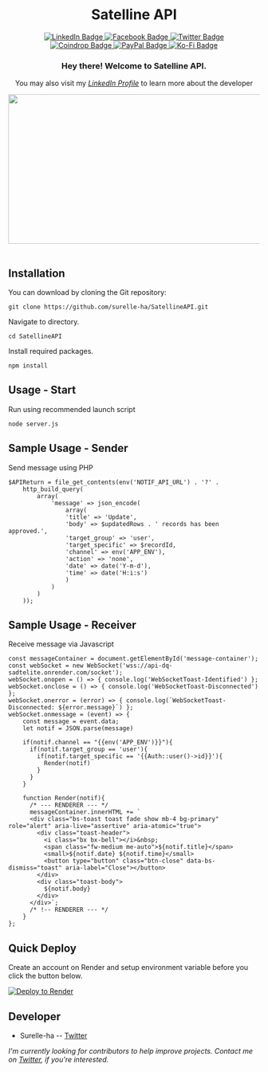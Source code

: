 

<div align="center">
	<h1>Satelline API</h1>
</div>
<div id="badges" align="center">
    <a href="https://www.linkedin.com/in/harold-eustaquio-b13190237/">
    <img src="https://img.shields.io/badge/LinkedIn-blue?style=for-the-badge&logo=linkedin&logoColor=white" alt="LinkedIn Badge"/>
    </a>
    <a href="#">
     <img src="https://img.shields.io/badge/Facebook-blue?style=for-the-badge&logo=facebook&logoColor=white" alt="Facebook Badge"/>
    </a>
    <a href="https://twitter.com/escolidista1">
     <img src="https://img.shields.io/badge/Twitter-blue?style=for-the-badge&logo=twitter&logoColor=white" alt="Twitter Badge"/>
    </a>
    <br>
    <a href="https://coindrop.to/surelle">
     <img src="https://img.shields.io/badge/Coindrop-orange?style=for-the-badge&logo=coins&logoColor=white" alt="Coindrop Badge"/>
    </a>
    <a href="https://paypal.me/surelleha">
     <img src="https://img.shields.io/badge/PayPal-orange?style=for-the-badge&logo=paypal&logoColor=white" alt="PayPal Badge"/>
    </a>
    <a href="https://ko-fi.com/surelle">
     <img src="https://img.shields.io/badge/KoFi-orange?style=for-the-badge&logo=ko-fi&logoColor=white" alt="Ko-Fi Badge"/>
    </a>
  </div>
  <div align="center">
	  <img src="https://komarev.com/ghpvc/?username=surelle-ha&style=flat-square&color=blue" alt=""/>
	  <h3>Hey there! Welcome to Satelline API.</h3>
	  <p>You may also visit my <i><a href="https://www.linkedin.com/in/surellejs/">LinkedIn Profile</a></i> to learn more about the developer</p>
  <img src="https://visme.co/blog/wp-content/uploads/2020/02/header-1200.gif" width="600" height="300"/><br><br>
</div>

## Installation
You can download by cloning the Git repository:

    git clone https://github.com/surelle-ha/SatellineAPI.git
   
Navigate to directory.

    cd SatellineAPI
 
Install required packages.

    npm install

 ## Usage - Start
Run using recommended launch script

    node server.js
    
 ## Sample Usage - Sender
 Send message using PHP

    $APIReturn = file_get_contents(env('NOTIF_API_URL') . '?' . 
	    http_build_query(
	        array(
	            'message' => json_encode(
	                array(
	                'title' => 'Update',
	                'body' => $updatedRows . ' records has been approved.',
	                'target_group' => 'user',
	                'target_specific' => $recordId,
	                'channel' => env('APP_ENV'),
	                'action' => 'none',
	                'date' => date('Y-m-d'),
	                'time' => date('H:i:s')
	                )
	            )
	        )
	    ));
    
 ## Sample Usage - Receiver
 Receive message via Javascript
 
	const messageContainer = document.getElementById('message-container');
	const webSocket = new WebSocket('wss://api-dq-sadtelite.onrender.com/socket'); 
	webSocket.onopen = () => { console.log('WebSocketToast-Identified') }; 
	webSocket.onclose = () => { console.log('WebSocketToast-Disconnected') }; 
	webSocket.onerror = (error) => { console.log(`WebSocketToast-Disconnected: ${error.message}`) };
	webSocket.onmessage = (event) => {
	    const message = event.data; 
	    let notif = JSON.parse(message) 

	    if(notif.channel == "{{env('APP_ENV')}}"){
	      if(notif.target_group == 'user'){
	        if(notif.target_specific == '{{Auth::user()->id}}'){
	          Render(notif)
	        }
	      }
	    }

	    function Render(notif){
	      /* --- RENDERER --- */
	      messageContainer.innerHTML += `
	      <div class="bs-toast toast fade show mb-4 bg-primary" role="alert" aria-live="assertive" aria-atomic="true">
	        <div class="toast-header">
	          <i class="bx bx-bell"></i>&nbsp;
	          <span class="fw-medium me-auto">${notif.title}</span>
	          <small>${notif.date} ${notif.time}</small>
	          <button type="button" class="btn-close" data-bs-dismiss="toast" aria-label="Close"></button>
	        </div>
	        <div class="toast-body">
	          ${notif.body}
	        </div>
	      </div>`;
	      /* !-- RENDERER --- */
	    }
	};
	    
 ## Quick Deploy
 Create an account on Render and setup environment variable before you click the button below. 
 
 [![Deploy to Render](https://render.com/images/deploy-to-render-button.svg)](https://render.com/deploy?repo=https://github.com/surelle-ha/SatellineAPI.git)

## Developer

 - Surelle-ha -- [Twitter](https://twitter.com/escolidista1)
 
 _I'm currently looking for contributors to help improve projects. Contact me on [Twitter](https://twitter.com/escolidista1), if you're interested._

